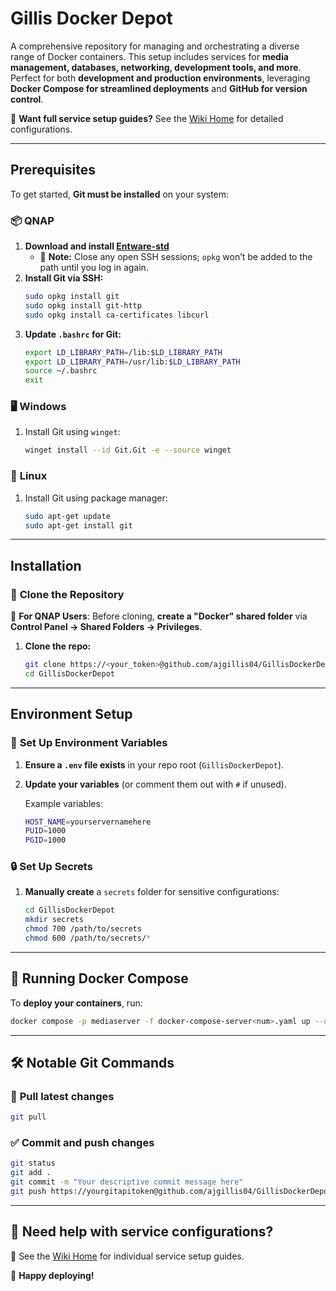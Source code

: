# Gillis Docker Depot  

A comprehensive repository for managing and orchestrating a diverse range of Docker containers. This setup includes services for **media management, databases, networking, development tools, and more**. Perfect for both **development and production environments**, leveraging **Docker Compose for streamlined deployments** and **GitHub for version control**.  

📖 **Want full service setup guides?** See the [Wiki Home](https://github.com/ajgillis04/GillisDockerDepot/wiki) for detailed configurations.  

---

## Prerequisites  

To get started, **Git must be installed** on your system:  

### 📦 **QNAP**  
1. **Download and install [Entware-std](https://www.myqnap.org/product/entware-std/)**
   - 🚨 **Note:** Close any open SSH sessions; `opkg` won’t be added to the path until you log in again.  
2. **Install Git via SSH:**  
   ```bash
   sudo opkg install git  
   sudo opkg install git-http  
   sudo opkg install ca-certificates libcurl  
   ```  
3. **Update `.bashrc` for Git:**  
   ```bash
   export LD_LIBRARY_PATH=/lib:$LD_LIBRARY_PATH  
   export LD_LIBRARY_PATH=/usr/lib:$LD_LIBRARY_PATH  
   source ~/.bashrc  
   exit  
   ```  

### 🖥️ **Windows**  
1. Install Git using `winget`:  
   ```bash
   winget install --id Git.Git -e --source winget  
   ```  

### 🐧 **Linux**  
1. Install Git using package manager:  
   ```bash
   sudo apt-get update  
   sudo apt-get install git  
   ```  

---

## Installation  

### 🔄 **Clone the Repository**  
🚨 **For QNAP Users**: Before cloning, **create a "Docker" shared folder** via **Control Panel → Shared Folders → Privileges**.  

1. **Clone the repo:**  
   ```bash
   git clone https://<your_token>@github.com/ajgillis04/GillisDockerDepot.git  
   cd GillisDockerDepot  
   ```  

---

## Environment Setup  

### 📌 **Set Up Environment Variables**  
1. **Ensure a `.env` file exists** in your repo root (`GillisDockerDepot`).  
2. **Update your variables** (or comment them out with `#` if unused).  

   Example variables:  
   ```bash
   HOST_NAME=yourservernamehere  
   PUID=1000  
   PGID=1000  
   ```

### 🔒 **Set Up Secrets**  
1. **Manually create** a `secrets` folder for sensitive configurations:  
   ```bash
   cd GillisDockerDepot  
   mkdir secrets  
   chmod 700 /path/to/secrets  
   chmod 600 /path/to/secrets/*  
   ```  

---

## 🚀 Running Docker Compose  

To **deploy your containers**, run:  
   ```bash
   docker compose -p mediaserver -f docker-compose-server<num>.yaml up --detach  
   ```  

---

## 🛠️ Notable Git Commands  

### 🔄 **Pull latest changes**  
   ```bash
   git pull  
   ```  

### ✅ **Commit and push changes**  
   ```bash
   git status  
   git add .  
   git commit -m "Your descriptive commit message here"  
   git push https://yourgitapitoken@github.com/ajgillis04/GillisDockerDepot.git  
   ```  

---

## 📖 Need help with service configurations?  
📌 See the [Wiki Home](https://github.com/ajgillis04/GillisDockerDepot/wiki) for individual service setup guides.  

🚀 **Happy deploying!**
